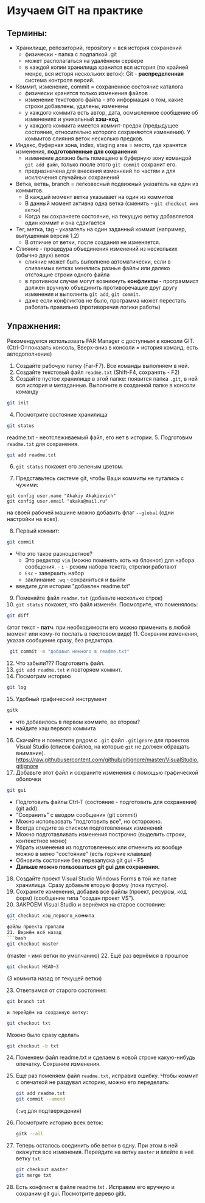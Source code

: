 Изучаем GIT на практике
=========

Термины:
-------

  - Хранилище, репозиторий, repository = вся история сохранений
     - физически - папка с подпапкой .git
     - может располагаться на удалённом сервере
     - в каждой копии хранилища хранится вся история (по крайней менре, вся исторя нескольких веток): Git - **распределенная** система контроля версий.
  - Коммит, изменение, commit = сохраненное состояние каталога
     - физически хранятся только изменения файлов
     - изменение текстового файла - это информация о том, какие строки добавлены, удалены, изменены
     - у каждого коммита есть автор, дата, осмысленное сообщение об изменениях и уникальный **хэш-код**
     - у каждого коммита имеется коммит-предок (предыдущее состояние, относительно которого сохраняются изменения). У коммитов слияния веток несколько предков.
  - Индекс, буферная зона, index, staging area = место, где хранятся изменения, **подготовленные для сохранения**
     - изменение должно быть помещено в буферную зону командой ``git add файл``, только после этого ``git commit`` сохранит его.
     - предназначена для внесения изменнеий по частям и для исключения случайных сохранений
  - Ветка, ветвь, branch = легковесный подвижный указатель на один из коммитов. 
     - В каждый момент ветка указывает на один из коммитов
     - В данный момент активна одна ветка (сменить - ``git checkout имя ветки``)
     - Когда вы сохраняете состояние, на текущую ветку добавляется один коммит и она сдвигается
  - Тег, метка, tag -  указатель на один заданный коммит (например, выпущенная версия 1.2)
     - В отличие от ветки, после создания не изменяется.
  - Слияние - процедура объединения изменений из нескольких (обычно двух) веток
     - слияние может быть выполнено автоматически, если в сливаемых ветках менялись разные файлы или далеко отстоящие строки одного файла
     - в противном случае могут возникнуть **конфликты** -  программист должен вручную объединить противоречащие друг другу изменения и выполнить ``git add``, ``git commit``.
     - даже если конфликтов не было, программа может перестать работать правильно (противоречия логики работы)

Упражнения:
-----

Рекомендуется использовать FAR Manager с доступным в консоли GIT. (Ctrl-O=показать консоль, Вверх-вниз в консоли = история команд, есть автодополнение)

1.  Создайте рабочую папку (Far-F7). Все команды выполняем в ней.
2.  Создайте текстовый файл ``readme.txt`` (Shift-F4, сохранять - F2)
3.  Создайте пустое хранилище в этой папке:    появится папка ``.git``, в ней вся история и метаданные. Выполните в созданной папке в консоли команду 
   ```bash
   git init
   ```

4.  Посмотрите состояние хранилища
   ```bash
   git status
   ```
   readme.txt - неотслеживаемый файл, его нет в истории.
5. Подготовим ``readme.txt`` для сохранения.
   ```bash
   git add readme.txt
   ```
   
6.  ``git status`` покажет его зеленым цветом.

7.  Представьтесь сиcтеме git, чтобы Ваши коммиты не путались с чужими:
   ```
   git config user.name "Akakiy Akakievich"
   git config user.email "akaka@mail.ru"
   ```
   на своей рабочей машине можно добавить флаг ``--global`` (одни настройки на всех).

8. Первый коммит:
 ```bash
 git commit
 ```
  - Что это такое разноцветное? 
     - Это редактор ``vim`` (можно поменять хоть на блокнот) для набора сообщения.     - ``i`` - режим набора текста, стрелки работают 
     - ``Esc`` - завершить набор
     - заклинание ``:wq`` - сохраниться и выйти
  - введите для истории "добавлен readme.txt"
9. Поменяйте файл ``readme.txt`` (добавьте несколько строк)
10. ``git status`` покажет, что файл изменён. Посмотрите, что поменялось:
   ```bash
   git diff
   ```
   
   (этот текст - **патч**. при необходимости его можно применить в любой момент или кому-то послать в текстовом виде)
11. Сохраним изменения, указав сообщение сразу, без редактора.
   ```bash
    git commit -m "добавил немного в readme.txt"
   ```
   
12. Что забыли??? Подготовить файл.
13. ``git add readme.txt`` и повторяем коммит.
14. Посмотрим историю
   ```bash
   git log
   ```
   
15. Удобный графический инструмент 
  ```bash
  gitk
  ``` 
 
   - что добавилось в первом коммите, во втором?
   - найдите хэш первого коммита
16. Скачайте и поместите рядом с ``.git`` файл ``.gitignore`` для проектов Visual Studio (список файлов, на которые ``git`` не должен обращать внимание).
https://raw.githubusercontent.com/github/gitignore/master/VisualStudio.gitignore
17. Добавьте этот файл и сохраните изменения с помощью графической оболочки 
   ```bash
   git gui
   ```

  - Подготовить файлы Ctrl-T (состояние - подготовить для сохранения) (git add)
  - "Сохранить" с вводом сообщения (git commit)
  - Можно использовать "подготовить все", но осторожно.
  - Всегда следите за списком подготовленных изменений
  - Можно подготавливать изменения построчно (выделить строки, контекстное меню)
  - Убрать изменения из подготовленных или отменить их вообще можно в меню "состояние" (есть горячие клавиши)
  - Обновить состояние без перезапуска git gui - F5
  - **Дальше можно пользоваться git gui для сохранения.**

18. Создайте проект Visual Studio Windows Forms в той же папке хранилища. Сразу добавьте вторую форму (пока пустую).
19. Сохраните изменения, добавив все файлы (проект, ресурсы, код форм) (сообщение типа "создан проект VS").
20. ЗАКРОЕМ Visual Studio и вернёмся на старое состояние:
   ```bash
   git checkout хэш_первого_коммита
    ```
файлы проекта пропали
21. Вернём всё назад
   ```bash
   git checkout master
   ```
   
   (master - имя ветки по умолчанию)
22. Ещё раз вернёмся в прошлое
   ```bash
   git checkout HEAD~3
   ```
   
   (3 коммита назад от текущей ветки)
   
23. Ответвимся от старого состояния:
   ```bash
   git branch txt
   ```
    и перейдём на созданную ветку:
   ```bash
   git checkout txt
   ```
   
   Можно было сразу сделать 
   ```bash
   git checkout -b txt
   ```
   
24. Поменяем файл readme.txt и сделаем в новой строке какую-нибудь опечатку. Сохраним изменения.
25. Еще раз поменяем файл ``readme.txt``, исправив ошибку. Чтобы коммит с опечаткой не раздувал историю, можно его переделать:

    ```bash
    git add readme.txt
    git commit --amend
    ```
    (``:wq`` для подтверждения)

26. Посмотрите историю всех веток:
    ```bash
    gitk --all
    ```
27. Теперь осталось соединить обе ветки в одну. При этом в ней окажутся все изменения. Перейдите на ветку ``master`` и влейте в неё ветку ``txt``:
    ```bash
    git checkout master
    git merge txt
    ```
28. Есть конфликт в файле readme.txt . Исправим его вручную и сохраним git gui. Посмотрите дерево gitk.
